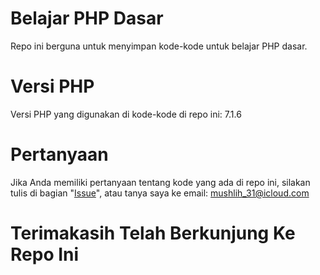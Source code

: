 # Belajar PHP Dasar
Repo ini berguna untuk menyimpan kode-kode untuk belajar PHP dasar.
# Versi PHP
Versi PHP yang digunakan di kode-kode di repo ini: 7.1.6
# Pertanyaan
Jika Anda memiliki pertanyaan tentang kode yang ada di repo ini, silakan tulis di bagian "[Issue](https://github.com/mushlih-almubarak/belajar-php-dasar/issues)", atau tanya saya ke email: mushlih_31@icloud.com
# Terimakasih Telah Berkunjung Ke Repo Ini
